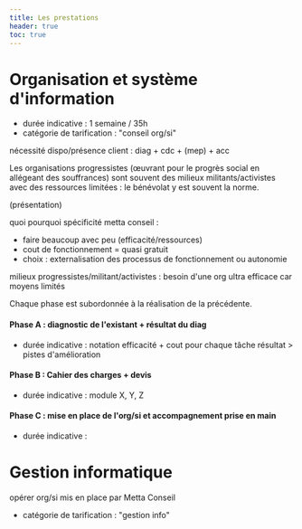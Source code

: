 ```yaml
---
title: Les prestations
header: true
toc: true
---
```


# Organisation et système d'information
- durée indicative : 1 semaine / 35h
- catégorie de tarification : "conseil org/si"

nécessité dispo/présence client : diag + cdc + (mep) + acc

Les organisations progressistes (œuvrant pour le progrès social en allégeant des souffrances) sont souvent des milieux militants/activistes avec des ressources limitées : le bénévolat y est souvent la norme.

(présentation)

quoi
pourquoi
spécificité metta conseil :
- faire beaucoup avec peu (efficacité/ressources)
- cout de fonctionnement = quasi gratuit
- choix : externalisation des processus de fonctionnement ou autonomie

milieux progressistes/militant/activistes : besoin d'une org ultra efficace car moyens limités

Chaque phase est subordonnée à la réalisation de la précédente.

#### Phase A : diagnostic de l'existant + résultat du diag
- durée indicative :
notation efficacité + cout pour chaque tâche
résultat > pistes d'amélioration

#### Phase B : Cahier des charges + devis
- durée indicative :
module X, Y, Z

#### Phase C : mise en place de l'org/si et accompagnement prise en main
- durée indicative :

# Gestion informatique
opérer org/si mis en place par Metta Conseil
- catégorie de tarification : "gestion info"
